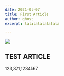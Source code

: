 ```yaml
---
date: 2021-01-07
title: First Article
author: ghost
excerpt: lalalalalalalala

---
```


![](/pictures/banana.jpg)


## TEST ARTICLE

123,321,1234567


